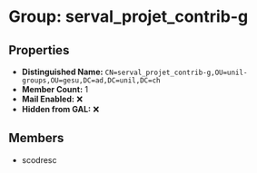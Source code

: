# Group: serval_projet_contrib-g

## Properties

- **Distinguished Name:** `CN=serval_projet_contrib-g,OU=unil-groups,OU=gesu,DC=ad,DC=unil,DC=ch`
- **Member Count:** 1
- **Mail Enabled:** ❌
- **Hidden from GAL:** ❌

## Members

- scodresc
